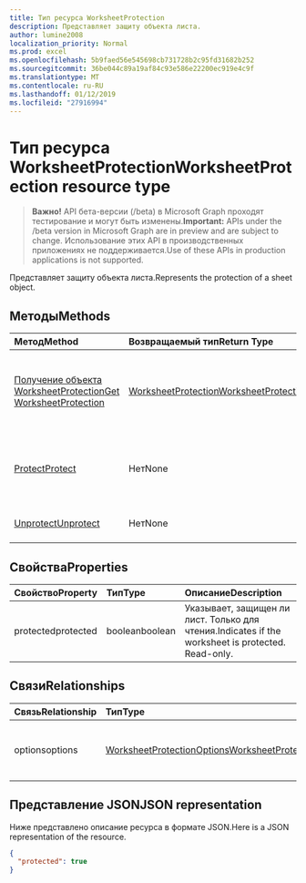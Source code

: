 ```yaml
---
title: Тип ресурса WorksheetProtection
description: Представляет защиту объекта листа.
author: lumine2008
localization_priority: Normal
ms.prod: excel
ms.openlocfilehash: 5b9faed56e545698cb731728b2c95fd31682b252
ms.sourcegitcommit: 36be044c89a19af84c93e586e22200ec919e4c9f
ms.translationtype: MT
ms.contentlocale: ru-RU
ms.lasthandoff: 01/12/2019
ms.locfileid: "27916994"
---
```

# <a name="worksheetprotection-resource-type"></a><span data-ttu-id="72f09-103">Тип ресурса WorksheetProtection</span><span class="sxs-lookup"><span data-stu-id="72f09-103">WorksheetProtection resource type</span></span>

> <span data-ttu-id="72f09-104">**Важно!** API бета-версии (/beta) в Microsoft Graph проходят тестирование и могут быть изменены.</span><span class="sxs-lookup"><span data-stu-id="72f09-104">**Important:** APIs under the /beta version in Microsoft Graph are in preview and are subject to change.</span></span> <span data-ttu-id="72f09-105">Использование этих API в производственных приложениях не поддерживается.</span><span class="sxs-lookup"><span data-stu-id="72f09-105">Use of these APIs in production applications is not supported.</span></span>

<span data-ttu-id="72f09-106">Представляет защиту объекта листа.</span><span class="sxs-lookup"><span data-stu-id="72f09-106">Represents the protection of a sheet object.</span></span>


## <a name="methods"></a><span data-ttu-id="72f09-107">Методы</span><span class="sxs-lookup"><span data-stu-id="72f09-107">Methods</span></span>

| <span data-ttu-id="72f09-108">Метод</span><span class="sxs-lookup"><span data-stu-id="72f09-108">Method</span></span>           | <span data-ttu-id="72f09-109">Возвращаемый тип</span><span class="sxs-lookup"><span data-stu-id="72f09-109">Return Type</span></span>    |<span data-ttu-id="72f09-110">Описание</span><span class="sxs-lookup"><span data-stu-id="72f09-110">Description</span></span>|
|:---------------|:--------|:----------|
|[<span data-ttu-id="72f09-111">Получение объекта WorksheetProtection</span><span class="sxs-lookup"><span data-stu-id="72f09-111">Get WorksheetProtection</span></span>](../api/worksheetprotection-get.md) | [<span data-ttu-id="72f09-112">WorksheetProtection</span><span class="sxs-lookup"><span data-stu-id="72f09-112">WorksheetProtection</span></span>](worksheetprotection.md) |<span data-ttu-id="72f09-113">Чтение свойств и связей объекта worksheetProtection.</span><span class="sxs-lookup"><span data-stu-id="72f09-113">Read properties and relationships of worksheetProtection object.</span></span>|
|[<span data-ttu-id="72f09-114">Protect</span><span class="sxs-lookup"><span data-stu-id="72f09-114">Protect</span></span>](../api/worksheetprotection-protect.md)|<span data-ttu-id="72f09-115">Нет</span><span class="sxs-lookup"><span data-stu-id="72f09-115">None</span></span>|<span data-ttu-id="72f09-p102">Защита листа. Выдает исключение, если лист защищен.</span><span class="sxs-lookup"><span data-stu-id="72f09-p102">Protect a worksheet. It throws if the worksheet has been protected.</span></span>|
|[<span data-ttu-id="72f09-118">Unprotect</span><span class="sxs-lookup"><span data-stu-id="72f09-118">Unprotect</span></span>](../api/worksheetprotection-unprotect.md)|<span data-ttu-id="72f09-119">Нет</span><span class="sxs-lookup"><span data-stu-id="72f09-119">None</span></span>|<span data-ttu-id="72f09-120">Снятие защиты с листа</span><span class="sxs-lookup"><span data-stu-id="72f09-120">Unprotect a worksheet</span></span>|

## <a name="properties"></a><span data-ttu-id="72f09-121">Свойства</span><span class="sxs-lookup"><span data-stu-id="72f09-121">Properties</span></span>
| <span data-ttu-id="72f09-122">Свойство</span><span class="sxs-lookup"><span data-stu-id="72f09-122">Property</span></span>     | <span data-ttu-id="72f09-123">Тип</span><span class="sxs-lookup"><span data-stu-id="72f09-123">Type</span></span>   |<span data-ttu-id="72f09-124">Описание</span><span class="sxs-lookup"><span data-stu-id="72f09-124">Description</span></span>|
|:---------------|:--------|:----------|
|<span data-ttu-id="72f09-125">protected</span><span class="sxs-lookup"><span data-stu-id="72f09-125">protected</span></span>|<span data-ttu-id="72f09-126">boolean</span><span class="sxs-lookup"><span data-stu-id="72f09-126">boolean</span></span>|<span data-ttu-id="72f09-p103">Указывает, защищен ли лист.  Только для чтения.</span><span class="sxs-lookup"><span data-stu-id="72f09-p103">Indicates if the worksheet is protected.  Read-only.</span></span>|

## <a name="relationships"></a><span data-ttu-id="72f09-129">Связи</span><span class="sxs-lookup"><span data-stu-id="72f09-129">Relationships</span></span>
| <span data-ttu-id="72f09-130">Связь</span><span class="sxs-lookup"><span data-stu-id="72f09-130">Relationship</span></span> | <span data-ttu-id="72f09-131">Тип</span><span class="sxs-lookup"><span data-stu-id="72f09-131">Type</span></span>   |<span data-ttu-id="72f09-132">Описание</span><span class="sxs-lookup"><span data-stu-id="72f09-132">Description</span></span>|
|:---------------|:--------|:----------|
|<span data-ttu-id="72f09-133">options</span><span class="sxs-lookup"><span data-stu-id="72f09-133">options</span></span>|[<span data-ttu-id="72f09-134">WorksheetProtectionOptions</span><span class="sxs-lookup"><span data-stu-id="72f09-134">WorksheetProtectionOptions</span></span>](worksheetprotectionoptions.md)|<span data-ttu-id="72f09-p104">Параметры защиты листа. Только для чтения.</span><span class="sxs-lookup"><span data-stu-id="72f09-p104">Sheet protection options. Read-only.</span></span>|

## <a name="json-representation"></a><span data-ttu-id="72f09-137">Представление JSON</span><span class="sxs-lookup"><span data-stu-id="72f09-137">JSON representation</span></span>

<span data-ttu-id="72f09-138">Ниже представлено описание ресурса в формате JSON.</span><span class="sxs-lookup"><span data-stu-id="72f09-138">Here is a JSON representation of the resource.</span></span>

<!-- {
  "blockType": "resource",
  "optionalProperties": [

  ],
  "@odata.type": "microsoft.graph.worksheetProtection"
}-->

```json
{
  "protected": true
}

```

<!-- uuid: 8fcb5dbc-d5aa-4681-8e31-b001d5168d79
2015-10-25 14:57:30 UTC -->
<!-- {
  "type": "#page.annotation",
  "description": "WorksheetProtection resource",
  "keywords": "",
  "section": "documentation",
  "tocPath": ""
}-->
